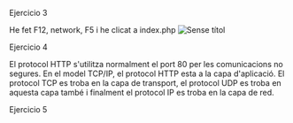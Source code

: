 Ejercicio 3

He fet F12, network, F5 i he clicat a index.php
![Sense títol](https://github.com/Ramonenric/despliegue-de-aplicaciones-web/assets/95300566/b57b4610-4ae7-454c-af6e-867ec52e6f89)

Ejercicio 4

El protocol HTTP s'utilitza normalment el port 80 per les comunicacions no segures. En el model TCP/IP, el protocol HTTP esta a la capa d'aplicació. El protocol TCP es troba en la capa de transport, el protocol UDP es troba en aquesta capa també i finalment el protocol IP es troba en la capa de red.


Ejercicio 5
